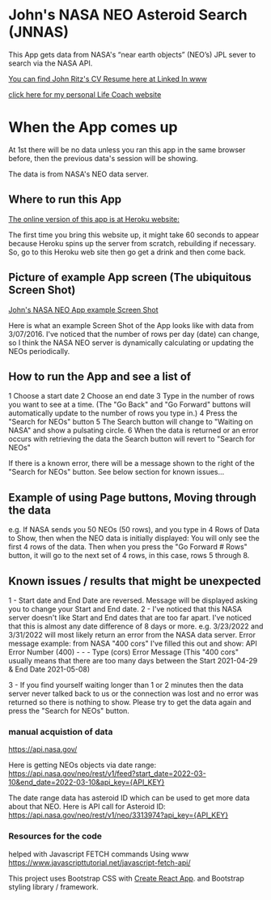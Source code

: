 # John's NASA NEO Asteroid Search (JNNAS)

This App gets data from NASA's  “near earth objects” (NEO’s) JPL sever to search via the NASA API.

[You can find John Ritz's CV Resume here at Linked In www](https://www.linkedin.com/in/johntritz/)

[click here for my personal Life Coach website](https://www.soberjourneycopilot.com/)

# When the App comes up

At 1st there will be no data unless you ran this app in the same browser before, then the previous data's session will be showing.

The data is from NASA's NEO data server.

## Where to run this App

[The online version of this app is at Heroku website:](https://john-nasa-asteroid.herokuapp.com/)

The first time you bring this website up, it might take 60 seconds to appear because Heroku spins up the server from scratch, rebuilding if necessary.  So, go to this Heroku web site then go get a drink and then come back.

## Picture of example App screen (The ubiquitous Screen Shot)
[John's NASA NEO App example Screen Shot](https://user-images.githubusercontent.com/94155021/159761018-7ec53072-3f26-4507-a983-481fc93e6a2a.jpg)

Here is what an example Screen Shot of the App looks like with data from 3/07/2016.  I've noticed that the number of rows per day (date) can change, so I think the NASA NEO server is dynamically calculating or updating the NEOs periodically.

## How to run the App and see a list of 
1 Choose a start date
2 Choose an end date
3 Type in the number of rows you want to see at a time.  (The "Go Back" and "Go Forward" buttons will automatically update to the number of rows you type in.)
4 Press the "Search for NEOs" button
5 The Search button will change to "Waiting on NASA" and show a pulsating circle.
6 When the data is returned or an error occurs with retrieving the data the Search button will revert to "Search for NEOs"

If there is a known error, there will be a message shown to the right of the "Search for NEOs" button.  See below section for known issues...

## Example of using Page buttons, Moving through the data

e.g. If NASA sends you 50 NEOs (50 rows), and you type in 4 Rows of Data to Show, then when the NEO data is initially displayed: You will only see the first 4 rows of the data.  Then when you press the "Go Forward # Rows" button, it will go to the next set of 4 rows, in this case, rows 5 through 8.

## Known issues / results that might be unexpected

1 - Start date and End Date are reversed.  Message will be displayed asking you to change your Start and End date.
2 - I've noticed that this NASA server doesn't like Start and End dates that are too far apart.  I've noticed that this is almost any date difference of 8 days or more.  e.g. 3/23/2022 and 3/31/2022 will most likely return an error from the NASA data server.
Error message example: from NASA "400 cors"   I've filled this out and show:
API Error Number (400) - - - Type (cors)
Error Message (This "400 cors" usually means that there are too many days
 between the Start 2021-04-29 & End Date 2021-05-08)

3 - If you find yourself waiting longer than 1 or 2 minutes then the data server never talked back to us or the connection was lost and no error was returned so there is nothing to show.  Please try to get the data again and press the "Search for NEOs" button.

### manual acquistion of data

https://api.nasa.gov/

Here is getting NEOs objects via date range:
https://api.nasa.gov/neo/rest/v1/feed?start_date=2022-03-10&end_date=2022-03-10&api_key={API_KEY}

The date range data has asteroid ID which can be used to get more data about that NEO.  Here is API call for Asteroid ID:
https://api.nasa.gov/neo/rest/v1/neo/3313974?api_key={API_KEY}


### Resources for the code

helped with Javascript FETCH commands
Using www https://www.javascripttutorial.net/javascript-fetch-api/

This project uses Bootstrap CSS with [Create React App](https://github.com/facebook/create-react-app).
and Bootstrap styling library / framework.

